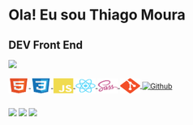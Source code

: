 

<h1>Ola! Eu sou Thiago Moura</h1>
<h2>DEV Front End</h2>

<div >
  <a href="https://github.com/thiagomooura">
    <img height="180em" src="https://github-readme-stats.vercel.app/api/top-langs/?username=thiagomooura&layout=compact&langs_count=7&theme=highcontrast"/>
</div>
  <div style="display: inline_block"><br>
  <img align="center" meta="HTML" alt="HTML" height="30" width="40" src="https://raw.githubusercontent.com/devicons/devicon/master/icons/html5/html5-original.svg">
  <img align="center" alt="CSS" height="30" width="40" src="https://raw.githubusercontent.com/devicons/devicon/master/icons/css3/css3-original.svg">
  <img align="center" alt="Js" height="30" width="40" src="https://raw.githubusercontent.com/devicons/devicon/master/icons/javascript/javascript-plain.svg">
  <img align="center" alt="React" height="30" width="40" src="https://raw.githubusercontent.com/devicons/devicon/master/icons/react/react-original.svg">
  <img align="center" alt="SASS" height="30" width="40" src="https://github.com/devicons/devicon/blob/master/icons/sass/sass-original.svg">
  <img align="center" alt="Git" height="30" width="40" src="https://github.com/devicons/devicon/blob/master/icons/git/git-plain.svg">
  <img align="center" alt="Github" height="30" width="auto" src="https://user-images.githubusercontent.com/75102304/149674877-1e7bbe8f-3e1a-4182-a151-cfb3407c5bf3.png">

    
</div>
  
  ##
<div>
  <a href = "mailto:thiagosmoura10@gmail.com"><img src="https://img.shields.io/badge/Gmail-D14836?style=for-the-badge&logo=gmail&logoColor=white" target="_blank"></a>
  <a href="https://www.linkedin.com/in/thiago-moura-7173661b4/" target="_blank"><img src="https://img.shields.io/badge/-LinkedIn-%230077B5?style=for-the-badge&logo=linkedin&logoColor=white" target="_blank"></a> 
  <a href="https://thiago-moura.netlify.app/" target="_blank"><img src="https://img.shields.io/website-up-down-green-red/http/monip.org.svg" target="_blank"></a> 
</div>
